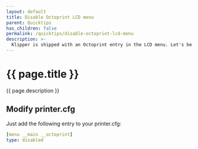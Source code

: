 ```yaml
---
layout: default
title: Disable Octoprint LCD menu
parent: Quicktips
has_children: false
permalink: /quicktips/disable-octoprint-lcd-menu
description: >-
  Klipper is shipped with an Octoprint entry in the LCD menu. Let's be honest: who needs this?
---
```

 
# {{ page.title }}
{{ page.description }}

## Modify printer.cfg
Just add the following entry to your printer.cfg:

```yaml
[menu __main __octoprint]
type: disabled
```
